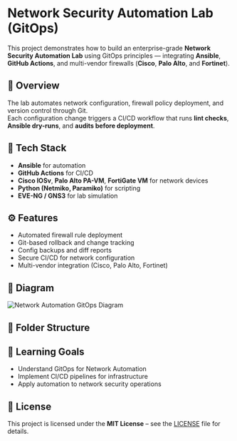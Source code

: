 # Network Security Automation Lab (GitOps)
This project demonstrates how to build an enterprise-grade **Network Security Automation Lab** using GitOps principles — integrating **Ansible**, **GitHub Actions**, and multi-vendor firewalls (**Cisco**, **Palo Alto**, and **Fortinet**).

## 🚀 Overview
The lab automates network configuration, firewall policy deployment, and version control through Git.  
Each configuration change triggers a CI/CD workflow that runs **lint checks**, **Ansible dry-runs**, and **audits before deployment**.

## 🧱 Tech Stack
- **Ansible** for automation  
- **GitHub Actions** for CI/CD  
- **Cisco IOSv**, **Palo Alto PA-VM**, **FortiGate VM** for network devices  
- **Python (Netmiko, Paramiko)** for scripting  
- **EVE-NG / GNS3** for lab simulation  

## ⚙️ Features
- Automated firewall rule deployment  
- Git-based rollback and change tracking  
- Config backups and diff reports  
- Secure CI/CD for network configuration  
- Multi-vendor integration (Cisco, Palo Alto, Fortinet)

## 📸 Diagram
![Network Automation GitOps Diagram](diagrams/gitops-lab-diagram.png)

## 🧩 Folder Structure
## 🧠 Learning Goals
- Understand GitOps for Network Automation  
- Implement CI/CD pipelines for infrastructure  
- Apply automation to network security operations

## 📜 License
This project is licensed under the **MIT License** – see the [LICENSE](LICENSE) file for details.
